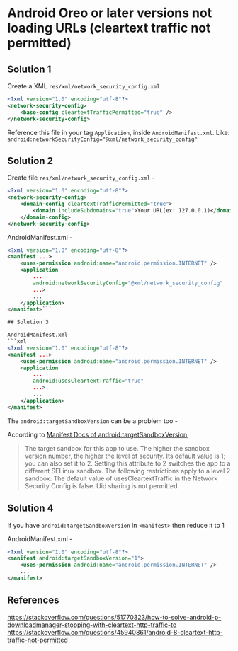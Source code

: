# Android Oreo or later versions not loading URLs (cleartext traffic not permitted)

## Solution 1
Create a XML `res/xml/network_security_config.xml`
```xml
<?xml version="1.0" encoding="utf-8"?>
<network-security-config>
    <base-config cleartextTrafficPermitted="true" />
</network-security-config>
```
Reference this file in your tag `Application`, inside `AndroidManifest.xml`. Like:
`android:networkSecurityConfig="@xml/network_security_config"`

## Solution 2

Create file `res/xml/network_security_config.xml` -
```xml
<?xml version="1.0" encoding="utf-8"?>
<network-security-config>
    <domain-config cleartextTrafficPermitted="true">
        <domain includeSubdomains="true">Your URL(ex: 127.0.0.1)</domain>
    </domain-config>
</network-security-config>
```

AndroidManifest.xml -
```xml
<?xml version="1.0" encoding="utf-8"?>
<manifest ...>
    <uses-permission android:name="android.permission.INTERNET" />
    <application
        ...
        android:networkSecurityConfig="@xml/network_security_config"
        ...>
        ...
    </application>
</manifest>```

## Solution 3

AndroidManifest.xml -
```xml
<?xml version="1.0" encoding="utf-8"?>
<manifest ...>
    <uses-permission android:name="android.permission.INTERNET" />
    <application
        ...
        android:usesCleartextTraffic="true"
        ...>
        ...
    </application>
</manifest>
```
The `android:targetSandboxVersion` can be a problem too -

According to [Manifest Docs of android:targetSandboxVersion](https://developer.android.com/guide/topics/manifest/manifest-element#targetSandboxVersion),

> The target sandbox for this app to use. The higher the sandbox version number, the higher the level of security. Its default value is 1; you can also set it to 2. Setting this attribute to 2 switches the app to a different SELinux sandbox. The following restrictions apply to a level 2 sandbox:
The default value of usesCleartextTraffic in the Network Security Config is false.
Uid sharing is not permitted.

## Solution 4

If you have `android:targetSandboxVersion` in `<manifest>` then reduce it to 1

AndroidManifest.xml -
```xml
<?xml version="1.0" encoding="utf-8"?>
<manifest android:targetSandboxVersion="1">
    <uses-permission android:name="android.permission.INTERNET" />
    ...
</manifest>
```

## References
https://stackoverflow.com/questions/51770323/how-to-solve-android-p-downloadmanager-stopping-with-cleartext-http-traffic-to
https://stackoverflow.com/questions/45940861/android-8-cleartext-http-traffic-not-permitted

